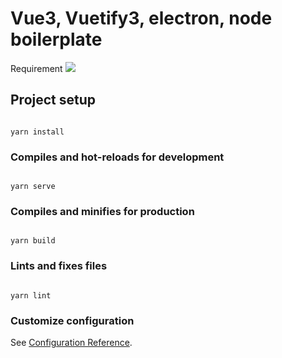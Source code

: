 
# Vue3, Vuetify3, electron, node boilerplate

Requirement <img src="https://img.shields.io/badge/node-16.13.1-brightgreen.svg">
  

## Project setup

```

yarn install

```

  

### Compiles and hot-reloads for development

```

yarn serve

```

  

### Compiles and minifies for production

```

yarn build

```

  

### Lints and fixes files

```

yarn lint

```

  

### Customize configuration

See [Configuration Reference](https://cli.vuejs.org/config/).